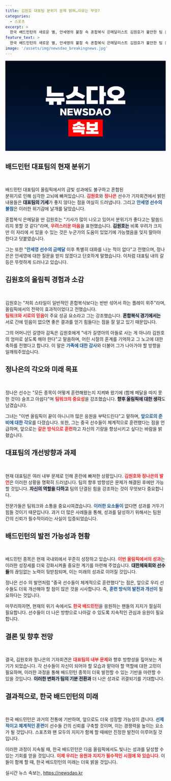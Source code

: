 ```yaml
---
title: 김원호 대표팀 분위기 문제 밝혀…이유는 무엇?
categories:
  - 스포츠
excerpt: >
  한국 배드민턴의 새로운 별, 안세영의 불참 속 혼합복식 은메달리스트 김원호가 불안한 팀 분위기를 고백했다. 모자 메달리스트의 성장담과 함께, 정나은은 다음 올림픽에 대한 의지를 다졌다!
feature_text: >
  한국 배드민턴의 새로운 별, 안세영의 불참 속 혼합복식 은메달리스트 김원호가 불안한 팀 분위기를 고백했다. 모자 메달리스트의 성장담과 함께, 정나은은 다음 올림픽에 대한 의지를 다졌다!
image: '/assets/img/newsdao_breakingnews.jpg'
---
```


<p><img src="/assets/img/newsdao_breakingnews.jpg" alt="pcversion 속보" /></p>

<h2 data-ke-size="size26">배드민턴 대표팀의 현재 분위기</h2>

<p data-ke-size="size16">&nbsp;</p>

<p>배드민턴 대표팀이 올림픽에서의 금빛 성과에도 불구하고 혼합된<br> 분위기로 인해 심각한 고뇌에 빠져있습니다. <b><span style="color: #ee2323;">김원호</span></b>와 <b><span style="color: #ee2323;">정나은</span></b> 선수가 기자회견에서 밝힌 내용들은 <b><span style="background-color: #21538527;">대표팀의 기세</span></b>가 좋지 않다는 점을 여실히 드러냅니다. 그리고 <b><span style="color: #1a5490;">안세영 선수의 불참</span></b>은 이러한 위기감에 날개를 달았습니다.</p>

<p>혼합복식 은메달을 딴 김원호는 "기사가 많이 나오고 있어서 분위기가 좋다고는 말씀드리지 못할 것 같다"라며, <b><span style="color: #ee2323;">우려스러운 마음</span></b>을 표현했습니다. <b><span style="background-color: #21538527;">김원호는</span></b> 비록 우려가 크지만 이 자리에 서 있을 수 있는 것은 누군가의 도움이 있었기에 가능했음을 잊지 말아야 한다고 덧붙였습니다.</p>

<p>그는 또한 "<b><span style="color: #1a5490;">안세영 선수의 금메달</span></b> 이후 특별히 대화를 나눈 적이 없다"고 전했으며, 정나은은 안세영에 대한 질문을 받지 않겠다고 단호하게 말했습니다. 이처럼 대표팀 내의 갈등은 뚜렷하게 드러나고 있습니다. </p>

<h2 data-ke-size="size26">김원호의 올림픽 경험과 소감</h2>

<p data-ke-size="size16">&nbsp;</p>

<p>김원호는 "저희 스타일이 일반적인 혼합복식보다는 반반 섞어서 하는 플레이 위주"라며, 올림픽에서의 전략이 효과적이었다고 전했습니다.<br> <b><span style="color: #ee2323;">팀워크와 서로의 믿음</span></b>이 주요 성공 요소라고 그는 강조했습니다. <b><span style="background-color: #21538527;">혼합복식 경기에서는</span></b> 서로 간에 믿음이 없으면 좋은 결과를 얻기 힘들다는 점을 잘 알고 있기 때문입니다.</p>

<p>그의 어머니인 길영아 감독은 김원호에게 "네가 길영아의 아들로 사는 게 아니라 김원호의 엄마로 살도록 해야 한다"고 말씀하며, 어린 시절의 훈계를 기억하고 그 노고에 대한 축하를 전했다고 합니다. 이 말은 <b><span style="color: #1a5490;">가족에 대한 감사</span></b>와 더불어 그가 나아가야 할 방향을 일깨워주었습니다.</p>

<h2 data-ke-size="size26">정나은의 각오와 미래 목표</h2>

<p data-ke-size="size16">&nbsp;</p>

<p>정나은 선수는 "모든 종목이 어떻게 훈련해왔는지 지켜봐 왔기에 (함께 메달을 따지 못한 것이) 슬프고 아쉽다"며 <b><span style="color: #ee2323;">팀워크의 중요성</span></b>을 강조했습니다. <b><span style="background-color: #21538527;">향후 올림픽에 대한 생각</span></b>도 남겼습니다. </p>

<p>그녀는 "이번 올림픽이 끝이 아니니까 많은 응원을 부탁드린다"고 말하며, <b><span style="color: #1a5490;">앞으로의 준비에 대한 각오</span></b>를 다졌습니다. 또한, 그는 중국 선수들이 체계적으로 훈련했다는 점을 언급하며, 앞으로는 <b><span style="color: #ee2323;">같은 방식으로 훈련</span></b>하고 자신의 기량을 향상시키고 싶다는 바람을 밝혔습니다.</p>

<h2 data-ke-size="size26">대표팀의 개선방향과 과제</h2>

<p data-ke-size="size16">&nbsp;</p>

<p>현재 대표팀은 여러 내부 문제로 인해 혼란에 빠져한 상황입니다. <b><span style="color: #ee2323;">김원호와 정나은의 발언</span></b>은 이러한 상황을 명확히 드러냅니다. 팀의 향후 방향성은 문제가 해결된 후에만 가능할 것입니다. <b><span style="background-color: #21538527;">자신의 역할을 다하고</span></b> 팀의 단결된 힘을 강조하는 것이 무엇보다 중요합니다.</p>

<p>전문가들은 팀워크와 소통을 중요시여겼습니다. <b><span style="color: #1a5490;">이러한 요소들이</span></b> 없다면 성과를 거두기 힘들 것이기 때문입니다. 과거 더 많은 사례들을 통해, 성과를 달성하기 위해서는 팀원 간의 신뢰가 필수적이라는 사실이 입증되었습니다.</p>

<h2 data-ke-size="size26">배드민턴의 발전 가능성과 현황</h2>

<p data-ke-size="size16">&nbsp;</p>

<p>배드민턴 종목은 현재 국내외에서 꾸준히 성장하고 있습니다. <b><span style="color: #ee2323;">이번 올림픽에서의 성과</span></b>는 이러한 성장세를 더욱 강화시켜줄 중요한 계기를 마련해 주었습니다. <b><span style="background-color: #21538527;">대한체육회와 선수들</span></b>의 끊임없는 노력이 뒷받침되며, 이는 미래의 성과로 이어질 것입니다. </p>

<p>정나은 선수 의 발언처럼 "중국 선수들이 체계적으로 훈련했다"는 점은, 앞으로 우리 선수들도 더욱 개선해야 할 점이 많은 것을 시사합니다. 즉, <b><span style="color: #1a5490;">훈련 방식의 발전과 개선이</span></b> 필요하다는 것입니다.</p>

<p>마무리하자면, 현재의 위기 속에서도 <b><span style="color: #ee2323;">한국 배드민턴</span></b>을 응원하는 팬들의 지지가 절실히 필요합니다. 선수들이 더 나은 방향으로 나아갈 수 있도록 지속적인 관심과 응원이 필요합니다. </p>

<h2 data-ke-size="size26">결론 및 향후 전망</h2>

<p data-ke-size="size16">&nbsp;</p>

<p>결국, 김원호와 정나은의 기자회견은 <b><span style="color: #ee2323;">대표팀의 내부 문제</span></b>와 향후 방향성을 짚어보는 계기가 되었습니다. 각 선수들이 자신이 되어야 할 모습과 맡아야 할 역할에 대한 고민이 필요하며, 이러한 과정을 통해 배드민턴 종목이 더욱 발전할 수 있는 기반을 마련할 수 있을 것입니다. <b><span style="background-color: #21538527;">이러한 변화가 팀의 기분 전환과</span></b> 더 나은 성과로 귀결되기를 기대합니다.</p>

<h2 data-ke-size="size26">결과적으로, 한국 배드민턴의 미래</h2>

<p data-ke-size="size16">&nbsp;</p>

<p>한국 배드민턴은 과거의 전통에 기반하여, 앞으로도 더욱 성장할 가능성이 큽니다. <b><span style="color: #1a5490;">선제적이고 체계적인 훈련</span></b>이 선수들 간의 신뢰를 구축할 것이며, 이는 경쟁력을 높이는 요소가 될 것입니다. 스포츠와 팬 모두의 지지가 함께 할 때에만 진정한 발전이 이루어질 것입니다. </p>

<p>이러한 과정이 지속될 때, 한국 배드민턴은 다음 올림픽에서도 빛나는 성과를 달성할 수 있는 기회를 얻을 것입니다. <b><span style="color: #ee2323;">이제 우리는 응원과 지지가 필수적인 시점에 와 있습니다</span></b>. 이들이 함께 할 때, 한국 배드민턴의 미래는 더욱 밝을 것입니다.</p>
실시간 뉴스 속보는, <a href="https://newsdao.kr" rel="dofollow">https://newsdao.kr</a>


